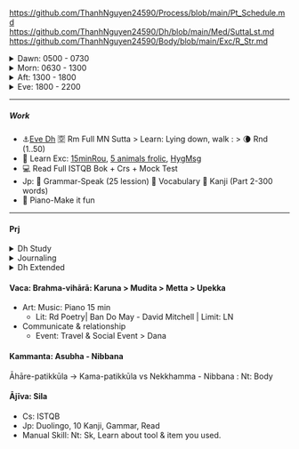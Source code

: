 https://github.com/ThanhNguyen24590/Process/blob/main/Pt_Schedule.md </br>
https://github.com/ThanhNguyen24590/Dh/blob/main/Med/SuttaLst.md </br>
https://github.com/ThanhNguyen24590/Body/blob/main/Exc/R_Str.md

<details><summary>Dawn: 0500 - 0730 </summary>

#### 0500
- **0500 – 0505** : 🔅 Check & Update Schedule Paper: Make the objective & deadline clear.
- **0505 – 0520** : 🌄 Kaya-sati: Bathroom + [Stretch](https://github.com/ThanhNguyen24590/Body/blob/main/Exc/R_DexL.md) + Get your caffeine.
- **0520 – 0540** : 🌻 Sutta Reading (physical book) - Walk: Summarize & memorize MN 1 - Sujato
- **0540 – 0600** : 🌬️ Book Reading: Note concept to Sati-note. If there light, go outside.
#### 0600
- **0600 – 0620** : 🍵 Food contemplation: Light Breakfast + Prep Lunch
- **0620 – 0635** : 🚿 Bath + Prep Sati-note
- **0620 – 0635** : 🚌 Bus +Work on the Sati-note
#### Sati-note
- 🔥 Book: Recollect concepts + Mindmaping + Questioning.
- ☀️ Ānāpānasati as weather station, Stability & Joy
- :large_blue_circle: Protection: 
  - 🙏 Refuge & Direction: Dhamma 
  - 🌌 Emotion: Metta/Karuna 
  - 🍖 Limitation & Resolve: Mara
  - ☣️ Health: Asubha
</details>

<details><summary>Morn: 0630 - 1300</summary>

Every hour: Anap + Stretch + Tibialis anterior exc
#### 0700
- **0730 – 0745** : :u7a7a: Qigong : Connect breath and body, loosen joints.
- **0745 – 0800** : :coffee: Prep Office + Drink + Hygiene
#### 0800
- **0800 – 0815** : :dart: Check chat > mail > calendar > Jira Dashboard + Review Task: done & need done. Need anymore resouce?
- **0815 – 0830** : :alarm_clock: Set time block for task, structurize time.
- **0830 – 0840** : :four_leaf_clover: Daily Report: Talk what done, what to do TODAY + Progress on Long term + Check Calendar.  
- **0840 – 0900** : :rice: Prep/Get resource.

#### 0900
- **0900 – 0930** : 💻 Career Study – ISTQB : Read a section or do a short mock test. *Supports yearly certification exam goal.*  
- **0930 – 1000** : 🎐 Japanese Grammar & Vocabulary : Practice grammar pattern & 10 words. *Supports yearly JLPT N5 goal.* 
#### 1000 
- **1000 – 1030** : 📖 Dhamma Book (On the Path) : Read 1 section & highlight key phrase. *Supports daily study.*  
- **1030 – 1100** : 🎶 Piano Practice : Play casually for joy. *Supports daily leisure & balance.*  
#### 1100
- **1100 – 1130** : 🧘 Meditation – Karuṇā or Marana : Reflect on compassion or death. *Supports daily Dhamma cycle.*  
- **1130 – 1200** : 🥗 Lunch Prep & Meal : Eat slowly, add fruit. *Supports health & energy.*  

#### 1200
- **1200 – 1220** : 🥗 Lunch
- **1220 – 1230** : :curly_loop: Stretch + :sa: Rw Jp
- **1230 – 1300** : 🌬️ Anapanasati 4.
</details>

<details><summary>Aft: 1300 - 1800</summary>

|   | Noon                                     |
|-------|---------------------------------------------|
|           |  :coffee: Prep Drink :sunny: [Morn Talk](https://www.dhammatalks.org/audio/morning/) |
|           |  :sunny: [Morn Talk](https://www.dhammatalks.org/audio/morning/) :sunny: Rec [8 fold path](https://github.com/ThanhNguyen24590/Process/blob/main/README.md) :sunny: Rw Rou > Sche paper, set goal & Progress Bar|
|---| --Work--|
| 1700 - Body| Transit & Exc                               |
</details>

<details><summary>Eve: 1800 - 2200</summary>

#### 1800
- **1800 – 1830** : 🚶 Run/Walk + Anap
- **1830 – 1840** : 🕯️ Preparation : Change clothes, adjust room environment.  
- **1840 – 1900** : 🍲 Short Dinner

#### 1900
- **1900 – 1910** : :shower: Bath + ☣️ Health: Asubha > Reset & Refresh
- **1910 – 1930** : 🌿 Prep drink + Chant Recollect Transition
- **1930 – 2000** : 🌙 Qigong | Gentle Stretching | Music > Lying down release body tension & Rest

#### 2000
- **2000 – 2015** : :waning_crescent_moon: Sutta Reading 
- **2015 – 2030** : :muscle: Exc Str 
- **2030 – 2055** : 🎐 Japanese Study – Grammar & Vocabulary : Light review. *Supports yearly JLPT goal.* 
- **2055 – 2100** : :curly_loop: Stretch 
#### 2100
- **2100 – 2130** : 💻 ISTQB
- **2130 – 2145** : 🎶 Piano – Make it fun
- **2145 – 2155** : 📓 Journaling & Reflection : Note Dhamma insight, what went well today. > Reflection & growth.
- **2155 – 2200** : 🌿 Sleep Prep (DexL stretch, hygiene) > Sleep 
</details>

---
##### Work
+ :anchor:[Eve Dh](https://www.dhammatalks.org/audio/evening/) :u7a7a: Rm Full MN Sutta > Learn: Lying down, walk : > :waning_crescent_moon: Rnd (1..50)
+ :muscle: Learn Exc: [15minRou](https://github.com/ThanhNguyen24590/Process/blob/main/Body/15minRou.md), [5 animals frolic](https://github.com/ThanhNguyen24590/Process/blob/main/Body/5-Animals.md), [HygMsg](https://github.com/ThanhNguyen24590/Process/blob/main/Body/HygMsg.md)
+ :computer: Read Full ISTQB Bok + Crs + Mock Test
+ Jp: :fallen_leaf: Grammar-Speak (25 lession) :cherry_blossom: Vocabulary :mount_fuji: Kanji (Part 2-300 words)
+ :musical_keyboard: Piano-Make it fun  

---
#### Prj
<details><summary>Dh Study</summary>

Daily
+ Rm & Org TriPitaka: Rd [MN 1](https://suttacentral.net/mn-mulapannasa) | [Ls](https://www.paliaudio.com/majjhima-nikaya) | Rsr Pali -> Vid Sutta
+ Chant (Find Chant zone with suitable rythm), Dh Talk ([Morn Short](https://www.dhammatalks.org/audio/morning/), [Eve](https://www.dhammatalks.org/audio/evening/)), Med
+ Rd: [stg On The Path](https://www.dhammatalks.org/books/OnThePath/Section0001.html)

Weekly
+ [Med Guide](https://www.dhammatalks.org/mp3_guidedMed_index.html)
+ Long Talk: [Lecture](https://www.dhammatalks.org/audio/lectures/), [Ajahn Sujato](https://bswa.org/teachings/?teaching_topic=0&teacher=585&media_type=&keywords=), [Ajahn Brahm](https://bswa.org/teachings/?teaching_topic=0&teacher=564&media_type=&keywords=)
+ Rsr: Csr: Early Meditation + Ajahn Brahmamavaso, ...
  + Neuroscience, Psychology & Science of Mind: Robert M. Sapolsky - Behave (Lib>NonFic.Mind),
  + Wiki: https://en.wikipedia.org/wiki/Emotion
</details>
<details><summary>Journaling</summary>

+ Hour start: Mk sche & goal for each hour.
+ Hour end: Log Emotion  & Check Progress > Journaling > Rw & Upd Process
</details>

<details>
  <summary>Dh Extended</summary>
+ Expand [Kammaṭṭhāna](https://en.wikipedia.org/wiki/Kamma%E1%B9%AD%E1%B9%ADh%C4%81na)
+ Rd [stg Mindful of the Body](https://www.dhammatalks.org/books/MindfulBody/Section0001.html)
+ Ls Dhamma talk, Med Guide > Med : Thai forest tradition: Thanissaro, Ajahn Brahm, Ajahn Sujato,...
+ Myanmar tradition, Buddhism Academia, History & Nonfiction : Pa Auk, Bikkhu Bodhi, Culadasa,..+ : Why Buddhism is true
+ Eastern Philosophy: Mahayana, vajrayana, secular Buddhism, Chinese philosophy, Indian philosophy
+ Philosophy of mind: Western philosophy
+  Productivity: Learning how to learn, time mng.
</details>



#### Vaca: Brahma-vihārā: Karuna > Mudita > Metta > Upekka
+ Art: Music: Piano 15 min
  + Lit: Rd Poetry| Ban Do May - David Mitchell | Limit: LN
+ Communicate & relationship
  + Event: Travel & Social Event > Dana
#### Kammanta: Asubha - Nibbana 
Āhāre-patikkūla -> Kama-patikkūla vs Nekkhamma - Nibbana : Nt: Body
#### Ājīva: Sila
+ Cs: ISTQB
+ Jp: Duolingo, 10 Kanji, Gammar, Read
+ Manual Skill: Nt: Sk, Learn about tool & item you used.































